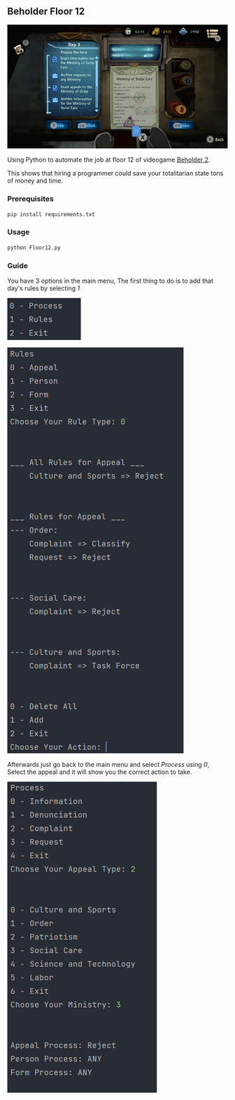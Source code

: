 ## Beholder Floor 12

![Beholder 2 job][beholder]

Using Python to automate the job at floor 12 of videogame [Beholder 2](https://store.steampowered.com/app/761620/Beholder_2/).

This shows that hiring a programmer could save your totalitarian state tons of money and time.

### Prerequisites

  ```sh
  pip install requirements.txt
  ```

### Usage

  ```sh
  python Floor12.py
  ```

### Guide
You have 3 options in the main menu, The first thing to do is to add that day's rules by selecting *1*

![menu][menu]
 
![rules][rules]

Afterwards just go back to the main menu and select *Process* using *0*, Select the appeal and it will show you the correct action to take.

![process][process]

[beholder]: images/Beholder2.jpg
[menu]: images/menu.png
[rules]: images/rules.png
[process]: images/process.png
